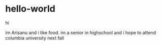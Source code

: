 # hello-world

hi

im Arisanu and i like food. im a senior in highschool and i hope to attend columbia university next fall
